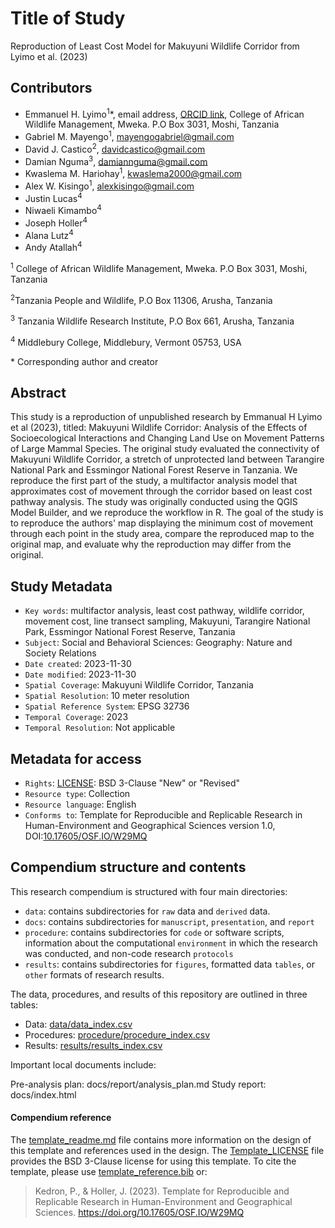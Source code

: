# Title of Study

Reproduction of Least Cost Model for Makuyuni Wildlife Corridor from Lyimo et al. (2023)

## Contributors

- Emmanuel H. Lyimo<sup>1</sup>\*, email address, [ORCID link](https://orcid.org/0000-0002-5750-8636), College of African Wildlife Management, Mweka. P.O Box 3031, Moshi, Tanzania 
- Gabriel M. Mayengo<sup>1</sup>, mayengogabriel@gmail.com
- David J. Castico<sup>2</sup>, davidcastico@gmail.com
- Damian Nguma<sup>3</sup>, damiannguma@gmail.com
- Kwaslema M. Hariohay<sup>1</sup>, kwaslema2000@gmail.com
- Alex W. Kisingo<sup>1</sup>, alexkisingo@gmail.com
- Justin Lucas<sup>4</sup>
- Niwaeli Kimambo<sup>4</sup>
- Joseph Holler<sup>4</sup>
- Alana Lutz<sup>4</sup>
- Andy Atallah<sup>4</sup>

<sup>1</sup> College of African Wildlife Management, Mweka. P.O Box 3031, Moshi, Tanzania 

<sup>2</sup>Tanzania People and Wildlife, P.O Box 11306, Arusha, Tanzania

<sup>3</sup> Tanzania Wildlife Research Institute, P.O Box 661, Arusha, Tanzania

<sup>4</sup> Middlebury College, Middlebury, Vermont 05753, USA

\* Corresponding author and creator

## Abstract

This study is a reproduction of unpublished research by Emmanual H Lyimo et al (2023), titled: Makuyuni Wildlife Corridor: Analysis of the Effects of Socioecological Interactions and Changing Land Use on Movement Patterns of Large Mammal Species. The original study evaluated the connectivity of Makuyuni Wildlife Corridor, a stretch of unprotected land between Tarangire National Park and Essmingor National Forest Reserve in Tanzania. We reproduce the first part of the study, a multifactor analysis model that approximates cost of movement through the corridor based on least cost pathway analysis. The study was originally conducted using the QGIS Model Builder, and we reproduce the workflow in R. The goal of the study is to reproduce the authors' map displaying the minimum cost of movement through each point in the study area, compare the reproduced map to the original map, and evaluate why the reproduction may differ from the original.

## Study Metadata

- `Key words`: multifactor analysis, least cost pathway, wildlife corridor, movement cost, line transect sampling, Makuyuni, Tarangire National Park, Essmingor National Forest Reserve, Tanzania
- `Subject`: Social and Behavioral Sciences: Geography: Nature and Society Relations
- `Date created`: 2023-11-30
- `Date modified`: 2023-11-30
- `Spatial Coverage`: Makuyuni Wildlife Corridor, Tanzania
- `Spatial Resolution`: 10 meter resolution
- `Spatial Reference System`: EPSG 32736
- `Temporal Coverage`: 2023
- `Temporal Resolution`: Not applicable

## Metadata for access

- `Rights`: [LICENSE](LICENSE): BSD 3-Clause "New" or "Revised"
- `Resource type`: Collection
- `Resource language`: English
- `Conforms to`: Template for Reproducible and Replicable Research in Human-Environment and Geographical Sciences version 1.0, DOI:[10.17605/OSF.IO/W29MQ](https://doi.org/10.17605/OSF.IO/W29MQ)

## Compendium structure and contents

This research compendium is structured with four main directories:

- `data`: contains subdirectories for `raw` data and `derived` data.
- `docs`: contains subdirectories for `manuscript`, `presentation`, and `report`
- `procedure`: contains subdirectories for `code` or software scripts, information about the computational `environment` in which the research was conducted, and non-code research `protocols`
- `results`: contains subdirectories for `figures`, formatted data `tables`, or `other` formats of research results.

The data, procedures, and results of this repository are outlined in three tables:
- Data: [data/data_index.csv](data/data_index.csv)
- Procedures: [procedure/procedure_index.csv](procedure/procedure_index.csv)
- Results: [results/results_index.csv](results/results_index.csv)

Important local documents include:

Pre-analysis plan: docs/report/analysis_plan.md
Study report: docs/index.html

#### Compendium reference

The [template_readme.md](template_readme.md) file contains more information on the design of this template and references used in the design.
The [Template_LICENSE](Template_LICENSE) file provides the BSD 3-Clause license for using this template.
To cite the template, please use [template_reference.bib](template_reference.bib) or:
> Kedron, P., & Holler, J. (2023). Template for Reproducible and Replicable Research in Human-Environment and Geographical Sciences. https://doi.org/10.17605/OSF.IO/W29MQ
